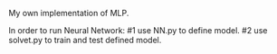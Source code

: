 My own implementation of MLP.

In order to run Neural Network:
#1 use NN.py to define model.
#2 use solvet.py to train and test defined model.

